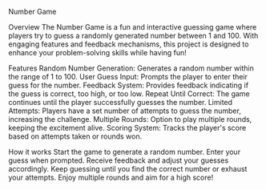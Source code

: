 Number Game

Overview
The Number Game is a fun and interactive guessing game where players try to guess a randomly generated number between 1 and 100. With engaging features and feedback mechanisms, this project is designed to enhance your problem-solving skills while having fun!

Features
Random Number Generation: Generates a random number within the range of 1 to 100.
User Guess Input: Prompts the player to enter their guess for the number.
Feedback System: Provides feedback indicating if the guess is correct, too high, or too low.
Repeat Until Correct: The game continues until the player successfully guesses the number.
Limited Attempts: Players have a set number of attempts to guess the number, increasing the challenge.
Multiple Rounds: Option to play multiple rounds, keeping the excitement alive.
Scoring System: Tracks the player's score based on attempts taken or rounds won.

How it works
Start the game to generate a random number.
Enter your guess when prompted.
Receive feedback and adjust your guesses accordingly.
Keep guessing until you find the correct number or exhaust your attempts.
Enjoy multiple rounds and aim for a high score!
